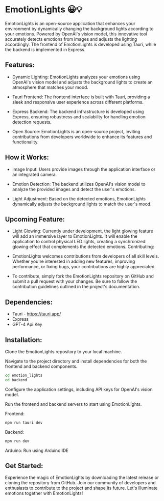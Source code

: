 
# EmotionLights 😀💡

EmotionLights is an open-source application that enhances your environment by dynamically changing the background lights according to your emotions. Powered by OpenAI's vision model, this innovative tool accurately detects emotions from images and adjusts the lighting accordingly. The frontend of EmotionLights is developed using Tauri, while the backend is implemented in Express.

## Features:

- Dynamic Lighting: EmotionLights analyzes your emotions using OpenAI's vision model and adjusts the background lights to create an atmosphere that matches your mood.

- Tauri Frontend: The frontend interface is built with Tauri, providing a sleek and responsive user experience across different platforms.

- Express Backend: The backend infrastructure is developed using Express, ensuring robustness and scalability for handling emotion detection requests.

- Open Source: EmotionLights is an open-source project, inviting contributions from developers worldwide to enhance its features and functionality.

## How it Works:

- Image Input: Users provide images through the application interface or an integrated camera.

- Emotion Detection: The backend utilizes OpenAI's vision model to analyze the provided images and detect the user's emotions.

- Light Adjustment: Based on the detected emotions, EmotionLights dynamically adjusts the background lights to match the user's mood.

## Upcoming Feature:

- Light Glowing: Currently under development, the light glowing feature will add an immersive layer to EmotionLights. It will enable the application to control physical LED lights, creating a synchronized glowing effect that complements the detected emotions.
Contributing:

- EmotionLights welcomes contributions from developers of all skill levels. Whether you're interested in adding new features, improving performance, or fixing bugs, your contributions are highly appreciated.

- To contribute, simply fork the EmotionLights repository on GitHub and submit a pull request with your changes. Be sure to follow the contribution guidelines outlined in the project's documentation.

## Dependencies:

- Tauri -  https://tauri.app/
- Express 
- GPT-4 Api Key

## Installation:

Clone the EmotionLights repository to your local machine.

Navigate to the project directory and install dependencies for both the frontend and backend components.

```bash 
cd emotion_lights
cd backend
```

Configure the application settings, including API keys for OpenAI's vision model.

Run the frontend and backend servers to start using EmotionLights.

Frontend:
```bash
npm run tauri dev
```
Backend:
```bash
npm run dev
```
Arduino:
Run using Arduino IDE


## Get Started:

Experience the magic of EmotionLights by downloading the latest release or cloning the repository from GitHub. Join our community of developers and enthusiasts to contribute to the project and shape its future. Let's illuminate emotions together with EmotionLights!

